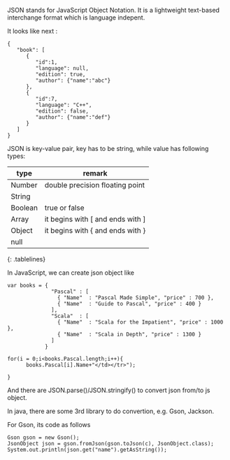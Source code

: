 <style>
.tablelines table, .tablelines td, .tablelines th {
        border: 1px solid black;
        }
</style>

JSON stands for JavaScript Object Notation.  It is a lightweight text-based interchange format which is language indepent.

It looks like next : 

```
{
   "book": [
      {
         "id":1,
         "language": null,
         "edition": true,
         "author": {"name":"abc"}
      },
      {
         "id":7,
         "language": "C++", 
         "edition": false,
         "author": {"name":"def"}
      }
   ]
}
```

JSON is key-value pair, key has to be string, while value has following types:

|type|remark|
|---|---|
|Number|double precision floating point|
|String|     |
|Boolean|true or false|
|Array|it begins with [ and ends with ]|
|Object|it begins with { and ends with }|
|null|    |
{: .tablelines}

In JavaScript, we can create json object like 

```
var books = {
              "Pascal" : [ 
                { "Name"  : "Pascal Made Simple", "price" : 700 },
                { "Name"  : "Guide to Pascal", "price" : 400 }
              ],  
              "Scala"  : [
                { "Name"  : "Scala for the Impatient", "price" : 1000 }, 
                { "Name"  : "Scala in Depth", "price" : 1300 }
              ]    
            } 
         
for(i = 0;i<books.Pascal.length;i++){
      books.Pascal[i].Name+"</td></tr>");
           
}
```

And there are JSON.parse()/JSON.stringify() to convert json from/to js object.

In java, there are some 3rd library to do convertion, e.g. Gson, Jackson.

For Gson, its code as follows

```
Gson gson = new Gson();
JsonObject json = gson.fromJson(gson.toJson(c), JsonObject.class);
System.out.println(json.get("name").getAsString());
```
